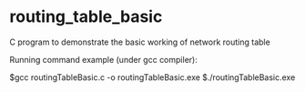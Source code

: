 # routing_table_basic
C program to demonstrate  the basic working of network routing table

Running command example (under gcc compiler):

$gcc routingTableBasic.c -o routingTableBasic.exe
$./routingTableBasic.exe
